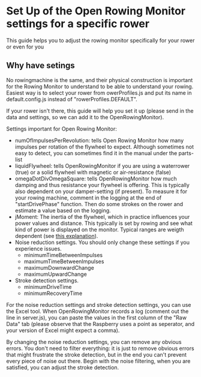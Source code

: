 # Set Up of the Open Rowing Monitor settings for a specific rower

This guide helps you to adjust the rowing monitor specifically for your rower or even for you

## Why have setings

No rowingmachine is the same, and their physical construction is important for the Rowing Monitor to understand to be able to understand your rowing. Easiest way is to select your rower from owerProfiles.js and put its name in default.config.js instead of "rowerProfiles.DEFAULT".

If your rower isn't there, this guide will help you set it up (please send in the data and settings, so we can add it to the OpenRowingMonitor).

Settings important for Open Rowing Monitor:

* numOfImpulsesPerRevolution: tells Open Rowing Monitor how many impulses per rotation of the flywheel to expect. Although sometimes not easy to detect, you can sometimes find it in the manual under the parts-list
* liquidFlywheel: tells OpenRowingMonitor if you are using a waterrower (true) or a solid flywheel with magnetic or air-resistance (false)
* omegaDotDivOmegaSquare: tells OpenRowingMonitor how much damping and thus resistance your flywheel is offering. This is typically also dependent on your damper-setting (if present). To measure it for your rowing machine, comment in the logging at the end of "startDrivePhase" function. Then do some strokes on the rower and estimate a value based on the logging.
* jMoment: The inertia of the flywheel, which in practice influences your power values and distance. This typically is set by rowing and see what kind of power is displayed on the monitor. Typical ranges are weigth dependent (see [this explanation](https://www.rowingmachine-guide.com/tabata-rowing-workouts.html)).
* Noise reduction settings. You should only change these settings if you experience issues.
  * minimumTimeBetweenImpulses
  * maximumTimeBetweenImpulses
  * maximumDownwardChange
  * maximumUpwardChange
* Stroke detection settings.
  * minimumDriveTime
  * minimumRecoveryTime

For the noise reduction settings and stroke detection settings, you can use the Excel tool. When OpenRowingMonitor records a log (comment out the line in server.js), you can paste the values in the first column of the "Raw Data" tab (please observe that the Raspberry uses a point as seperator, and your version of Excel might expect a comma).

By changing the noise reduction settings, you can remove any obvious errors. You don't need to filter everything: it is just to remove obvious errors that might frustrate the stroke detection, but in the end you can't prevent every piece of noise out there. Begin with the noise filtering, when you are satisfied, you can adjust the stroke detection.

